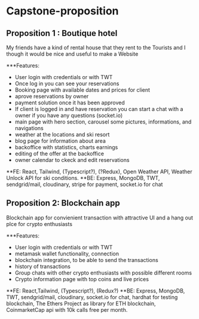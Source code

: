 # Capstone-proposition


## Proposition 1 : Boutique hotel
My friends have a kind of rental house that they rent to the Tourists and I though it would be nice and useful to make a Website


***Features:
* User login with credentials or with TWT
* Once log in you can see your reservations
* Booking page with available dates and prices for client
* aprove reservations by owner
* payment solution once it has been approved
* If client is logged in and have reservation you can start a chat with a owner if you have any questions (socket.io)
* main page with hero section, carousel some pictures, informations, and navigations
* weather at the locations and ski resort
* blog page for information about area
* backoffice with statistics, charts earnings
* editing of the offer at the backoffice
* owner calendar to ckeck and edit reservations

**FE: React, Tailwind, (Typescript?), (?Redux), Open Weather API, Weather Unlock API for ski conditions.
**BE: Express, MongoDB, TWT, sendgrid/mail, cloudinary, stripe for payment, socket.io for chat


## Proposition 2: Blockchain app
Blockchain app for convienient transaction with attractive UI and a hang out plce for crypto enthusiasts

***Features:
* User login with credentials or with TWT
* metamask wallet functionality, connection
* blockchain integration, to be able to send the transactions
* history of transactions
* Group chats with other crypto enthusiasts with possible different rooms
* Crypto information page with top coins and live prices

**FE: React,Tailwind, (Typescript?), (Redux?)
**BE: Express, MongoDB, TWT, sendgrid/mail, cloudinary, socket.io for chat, hardhat for testing blockchain, The Ethers Project as library for ETH blockchain, CoinmarketCap api with 10k calls free per month.
